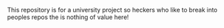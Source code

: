 This repository is for a university project so heckers who like to break into peoples repos the is nothing of value here!
